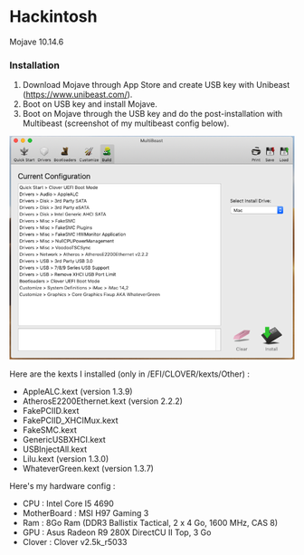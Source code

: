 # Hackintosh
Mojave 10.14.6

### Installation
1. Download Mojave through App Store and create USB key with Unibeast (https://www.unibeast.com/).     
2. Boot on USB key and install Mojave.    
3. Boot on Mojave through the USB key and do the post-installation with Multibeast (screenshot of my multibeast config below).

![multibeast configuration](/Multibeast.png)

Here are the kexts I installed (only in /EFI/CLOVER/kexts/Other) :     
- AppleALC.kext (version 1.3.9)    
- AtherosE2200Ethernet.kext (version 2.2.2)    
- FakePCIID.kext    
- FakePCIID_XHCIMux.kext     
- FakeSMC.kext      
- GenericUSBXHCI.kext      
- USBInjectAll.kext     
- Lilu.kext (version 1.3.0)
- WhateverGreen.kext (version 1.3.7)     

Here's my hardware config :   
- CPU : Intel Core I5 4690    
- MotherBoard : MSI H97 Gaming 3    
- Ram : 8Go Ram (DDR3 Ballistix Tactical, 2 x 4 Go, 1600 MHz, CAS 8)    
- GPU : Asus Radeon R9 280X DirectCU II Top, 3 Go    
- Clover : Clover v2.5k_r5033    
